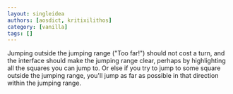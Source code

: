 ```yaml
---
layout: singleidea
authors: [aosdict, kritixilithos]
category: [vanilla]
tags: []
---
```

Jumping outside the jumping range ("Too far!") should not cost a turn, and the interface should make the jumping range clear, perhaps by highlighting all the squares you can jump to. Or else if you try to jump to some square outside the jumping range, you'll jump as far as possible in that direction within the jumping range.

